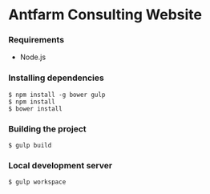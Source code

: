 Antfarm Consulting Website
===

### Requirements
- Node.js

### Installing dependencies
```
$ npm install -g bower gulp
$ npm install
$ bower install
```

### Building the project
```
$ gulp build
```

### Local development server
```
$ gulp workspace
```
